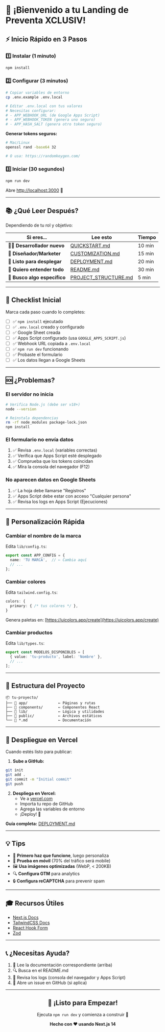 # 🎉 ¡Bienvenido a tu Landing de Preventa XCLUSIV!

## ⚡ Inicio Rápido en 3 Pasos

### 1️⃣ Instalar (1 minuto)

```bash
npm install
```

### 2️⃣ Configurar (3 minutos)

```bash
# Copiar variables de entorno
cp .env.example .env.local

# Editar .env.local con tus valores
# Necesitas configurar:
# - APP_WEBHOOK_URL (de Google Apps Script)
# - APP_WEBHOOK_TOKEN (genera uno seguro)
# - APP_HASH_SALT (genera otro token seguro)
```

**Generar tokens seguros:**
```bash
# Mac/Linux
openssl rand -base64 32

# O usa: https://randomkeygen.com/
```

### 3️⃣ Iniciar (30 segundos)

```bash
npm run dev
```

Abre [http://localhost:3000](http://localhost:3000) 🚀

---

## 📚 ¿Qué Leer Después?

Dependiendo de tu rol y objetivo:

| Si eres... | Lee esto | Tiempo |
|------------|----------|--------|
| 👨‍💻 **Desarrollador nuevo** | [QUICKSTART.md](QUICKSTART.md) | 10 min |
| 🎨 **Diseñador/Marketer** | [CUSTOMIZATION.md](CUSTOMIZATION.md) | 15 min |
| 🚀 **Listo para desplegar** | [DEPLOYMENT.md](DEPLOYMENT.md) | 20 min |
| 📖 **Quiero entender todo** | [README.md](README.md) | 30 min |
| 🔧 **Busco algo específico** | [PROJECT_STRUCTURE.md](PROJECT_STRUCTURE.md) | 5 min |

---

## 🎯 Checklist Inicial

Marca cada paso cuando lo completes:

- [ ] ✅ `npm install` ejecutado
- [ ] ✅ `.env.local` creado y configurado
- [ ] ✅ Google Sheet creada
- [ ] ✅ Apps Script configurado (usa `GOOGLE_APPS_SCRIPT.js`)
- [ ] ✅ Webhook URL copiada a `.env.local`
- [ ] ✅ `npm run dev` funcionando
- [ ] ✅ Probaste el formulario
- [ ] ✅ Los datos llegan a Google Sheets

---

## 🆘 ¿Problemas?

### El servidor no inicia
```bash
# Verifica Node.js (debe ser v18+)
node --version

# Reinstala dependencias
rm -rf node_modules package-lock.json
npm install
```

### El formulario no envía datos
1. ✅ Revisa `.env.local` (variables correctas)
2. ✅ Verifica que Apps Script esté desplegado
3. ✅ Comprueba que los tokens coincidan
4. ✅ Mira la consola del navegador (F12)

### No aparecen datos en Google Sheets
1. ✅ La hoja debe llamarse "Registros"
2. ✅ Apps Script debe estar con acceso "Cualquier persona"
3. ✅ Revisa los logs en Apps Script (Ejecuciones)

---

## 🎨 Personalización Rápida

### Cambiar el nombre de la marca

Edita `lib/config.ts`:
```typescript
export const APP_CONFIG = {
  name: 'TU MARCA',  // ← Cambia aquí
  // ...
};
```

### Cambiar colores

Edita `tailwind.config.ts`:
```typescript
colors: {
  primary: { /* tus colores */ },
}
```

Genera paletas en: [https://uicolors.app/create](https://uicolors.app/create)

### Cambiar productos

Edita `lib/types.ts`:
```typescript
export const MODELOS_DISPONIBLES = [
  { value: 'tu-producto', label: 'Nombre' },
  // ...
];
```

---

## 📁 Estructura del Proyecto

```
📦 tu-proyecto/
├── 📁 app/              ← Páginas y rutas
├── 📁 components/       ← Componentes React
├── 📁 lib/              ← Lógica y utilidades
├── 📁 public/           ← Archivos estáticos
└── 📄 *.md              ← Documentación
```

---

## 🚀 Despliegue en Vercel

Cuando estés listo para publicar:

1. **Sube a GitHub:**
```bash
git init
git add .
git commit -m "Initial commit"
git push
```

2. **Despliega en Vercel:**
   - Ve a [vercel.com](https://vercel.com)
   - Importa tu repo de GitHub
   - Agrega las variables de entorno
   - ¡Deploy! 🎉

**Guía completa:** [DEPLOYMENT.md](DEPLOYMENT.md)

---

## 💡 Tips

- 🎯 **Primero haz que funcione**, luego personaliza
- 📱 **Prueba en móvil** (70% del tráfico será mobile)
- 🖼️ **Usa imágenes optimizadas** (WebP, < 200KB)
- 🔍 **Configura GTM** para analytics
- 🔒 **Configura reCAPTCHA** para prevenir spam

---

## 🎓 Recursos Útiles

- [Next.js Docs](https://nextjs.org/docs)
- [TailwindCSS Docs](https://tailwindcss.com/docs)
- [React Hook Form](https://react-hook-form.com/)
- [Zod](https://zod.dev/)

---

## 📞 ¿Necesitas Ayuda?

1. 📖 Lee la documentación correspondiente (arriba)
2. 🔍 Busca en el README.md
3. 🐛 Revisa los logs (consola del navegador y Apps Script)
4. 💬 Abre un issue en GitHub (si aplica)

---

<div align="center">

## 🎉 ¡Listo para Empezar!

Ejecuta `npm run dev` y comienza a construir 🚀

**Hecho con ❤️ usando Next.js 14**

</div>

